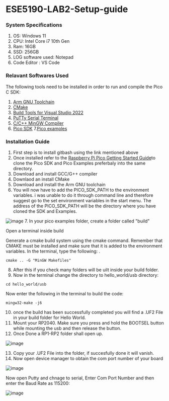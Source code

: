 # ESE5190-LAB2-Setup-guide

### **System Specifications**
1. OS: Windows 11
2. CPU: Intel Core i7 10th Gen
3. Ram: 16GB
4. SSD: 256GB
5. LOG software used: Notepad
6. Code Editor : VS Code

### **Relavant Softwares Used**
The following tools need to be installed in order to run and compile the Pico C SDK:
1. [Arm GNU Toolchain](https://developer.arm.com/downloads/-/arm-gnu-toolchain-downloads)
2. [CMake](https://cmake.org/download/)
3. [Build Tools for Visual Studio 2022](https://visualstudio.microsoft.com/downloads/#build-tools-for-visual-studio-2022)
4. [PuTTy Serial Terminal](https://www.chiark.greenend.org.uk/~sgtatham/putty/latest.html)
5. [C/C++ MinGW Compiler](https://www.mingw-w64.org/downloads/)
6. [Pico SDK](https://github.com/raspberrypi/pico-sdk)
7.[Pico examples](https://github.com/raspberrypi/pico-examples)
### **Installation Guide**
1. First step is to install gitbash using the link mentioned above
2. Once installed refer to the [Raspberry Pi Pico Getting Started Guide](https://datasheets.raspberrypi.com/pico/getting-started-with-pico.pdf)to clone the Pico SDK and Pico Examples preferbaly into the same directory.
3. Download and install  GCC/G++ compiler
4. Downlaod an install CMake
5. Download and install the Arm GNU toolchain
6. You will now have to add the PICO_SDK_PATH to the environment variables. i was unable to do it through command line and therefore suggest go to the set environment variables in the start menu. The address of the PICO_SDK_PATH will be the directory where you have cloned the SDK and Examples.  

![image](https://user-images.githubusercontent.com/114267693/195966007-12b0df62-cd46-4a89-a7cb-17c5f0ac86fe.png)
7. In your pico examples folder, create a folder called "build"

Open a terminal inside build

Generate a cmake build system using the cmake command. Remember that CMAKE must be installed and make sure that it is added to the environment variables. In the terminal, type the following:  .
```
cmake .. -G "MinGW Makefiles"
```
8. After this if you check many folders will be uilt inside your build folder.
9. Now in the terminal change the directory to hello_world/usb directory:
```
cd hello_world/usb 
```
Now enter the following in the terminal to build the code:
```
mingw32-make -j6
```
10. once the build has been successfully completed you will find a .UF2 File in your build folder for Hello World.
11. Mount your RP2040. Make sure you press and hold the BOOTSEL button while mounting the usb and then release the button.
12. Once Done a RP1-RP2 folder shall open up.

![image](https://user-images.githubusercontent.com/114267693/195966811-3167898a-280a-4341-96c8-20b7b8bc754a.png)

13. Copy your .UF2 File into the folder, if succesfully done it will vanish.
14. Now open device manager to obtain the com port number of your board

![image](https://user-images.githubusercontent.com/114267693/195967006-4571012f-6ff8-4913-a4d4-85dc0da15282.png)

Now open Putty and chnage to serial, Enter Com Port Number and then enter the Baud Rate as 115200:

![image]()




